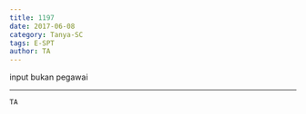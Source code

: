 ```yaml
---
title: 1197
date: 2017-06-08
category: Tanya-SC
tags: E-SPT
author: TA
---
```


input bukan pegawai

---



`TA`
